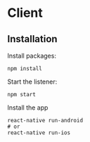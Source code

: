 # Client

## Installation


Install packages:
```
npm install
```

Start the listener:
```
npm start
```

Install the app
```
react-native run-android
# or
react-native run-ios
```
